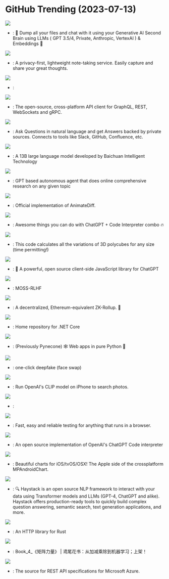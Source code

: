 # GitHub Trending (2023-07-13)

![](https://img.shields.io/badge/TypeScript-New%201-green?style=flat-square&logo=appveyor)
- [](https://github.comundefined): 🧠 Dump all your files and chat with it using your Generative AI Second Brain using LLMs ( GPT 3.5/4, Private, Anthropic, VertexAI ) & Embeddings 🧠

![](https://img.shields.io/badge/TypeScript-New%20167-green?style=flat-square&logo=appveyor)
- [](https://github.comundefined): A privacy-first, lightweight note-taking service. Easily capture and share your great thoughts.

![](https://img.shields.io/badge/Jupyter%20Notebook-New%20827-green?style=flat-square&logo=appveyor)
- [](https://github.comundefined): 

![](https://img.shields.io/badge/JavaScript-New%2051-green?style=flat-square&logo=appveyor)
- [](https://github.comundefined): The open-source, cross-platform API client for GraphQL, REST, WebSockets and gRPC.

![](https://img.shields.io/badge/Python-New%20429-green?style=flat-square&logo=appveyor)
- [](https://github.comundefined): Ask Questions in natural language and get Answers backed by private sources. Connects to tools like Slack, GitHub, Confluence, etc.

![](https://img.shields.io/badge/Python-New%20164-green?style=flat-square&logo=appveyor)
- [](https://github.comundefined): A 13B large language model developed by Baichuan Intelligent Technology

![](https://img.shields.io/badge/Python-New%20431-green?style=flat-square&logo=appveyor)
- [](https://github.comundefined): GPT based autonomous agent that does online comprehensive research on any given topic

![](https://img.shields.io/badge/Python-New%20111-green?style=flat-square&logo=appveyor)
- [](https://github.comundefined): Official implementation of AnimateDiff.

![](https://img.shields.io/badge/none-New%2094-green?style=flat-square&logo=appveyor)
- [](https://github.comundefined): Awesome things you can do with ChatGPT + Code Interpreter combo 🔥

![](https://img.shields.io/badge/Python-New%2020-green?style=flat-square&logo=appveyor)
- [](https://github.comundefined): This code calculates all the variations of 3D polycubes for any size (time permitting!)

![](https://img.shields.io/badge/JavaScript-New%20262-green?style=flat-square&logo=appveyor)
- [](https://github.comundefined): 🤖 A powerful, open source client-side JavaScript library for ChatGPT

![](https://img.shields.io/badge/Python-New%2070-green?style=flat-square&logo=appveyor)
- [](https://github.comundefined): MOSS-RLHF

![](https://img.shields.io/badge/HTML-New%2089-green?style=flat-square&logo=appveyor)
- [](https://github.comundefined): A decentralized, Ethereum-equivalent ZK-Rollup. 🥁

![](https://img.shields.io/badge/PowerShell-New%2041-green?style=flat-square&logo=appveyor)
- [](https://github.comundefined): Home repository for .NET Core

![](https://img.shields.io/badge/Python-New%2095-green?style=flat-square&logo=appveyor)
- [](https://github.comundefined): (Previously Pynecone) 🕸 Web apps in pure Python 🐍

![](https://img.shields.io/badge/Python-New%20286-green?style=flat-square&logo=appveyor)
- [](https://github.comundefined): one-click deepfake (face swap)

![](https://img.shields.io/badge/Swift-New%20328-green?style=flat-square&logo=appveyor)
- [](https://github.comundefined): Run OpenAI's CLIP model on iPhone to search photos.

![](https://img.shields.io/badge/Jupyter%20Notebook-New%20144-green?style=flat-square&logo=appveyor)
- [](https://github.comundefined): 

![](https://img.shields.io/badge/JavaScript-New%20121-green?style=flat-square&logo=appveyor)
- [](https://github.comundefined): Fast, easy and reliable testing for anything that runs in a browser.

![](https://img.shields.io/badge/Python-New%2095-green?style=flat-square&logo=appveyor)
- [](https://github.comundefined): An open source implementation of OpenAI's ChatGPT Code interpreter

![](https://img.shields.io/badge/Swift-New%207-green?style=flat-square&logo=appveyor)
- [](https://github.comundefined): Beautiful charts for iOS/tvOS/OSX! The Apple side of the crossplatform MPAndroidChart.

![](https://img.shields.io/badge/Python-New%2067-green?style=flat-square&logo=appveyor)
- [](https://github.comundefined): 🔍 Haystack is an open source NLP framework to interact with your data using Transformer models and LLMs (GPT-4, ChatGPT and alike). Haystack offers production-ready tools to quickly build complex question answering, semantic search, text generation applications, and more.

![](https://img.shields.io/badge/Rust-New%2033-green?style=flat-square&logo=appveyor)
- [](https://github.comundefined): An HTTP library for Rust

![](https://img.shields.io/badge/Python-New%2055-green?style=flat-square&logo=appveyor)
- [](https://github.comundefined): Book_4_《矩阵力量》 | 鸢尾花书：从加减乘除到机器学习；上架！

![](https://img.shields.io/badge/none-New%205-green?style=flat-square&logo=appveyor)
- [](https://github.comundefined): The source for REST API specifications for Microsoft Azure.

